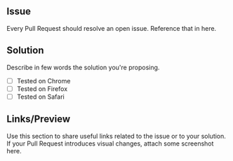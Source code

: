 ## Issue

Every Pull Request should resolve an open issue. Reference that in here.

## Solution

Describe in few words the solution you're proposing.

- [ ] Tested on Chrome
- [ ] Tested on Firefox
- [ ] Tested on Safari

## Links/Preview

Use this section to share useful links related to the issue or to your solution.
If your Pull Request introduces visual changes, attach some screenshot here.
